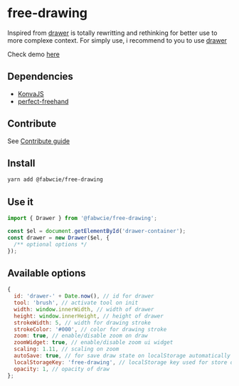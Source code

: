 # free-drawing

Inspired from [drawer](https://github.com/fabienwnklr/drawer/) is totally rewritting and rethinking for better use to more complexe context.
For simply use, i recommend to you to use [drawer](https://github.com/fabienwnklr/drawer/)

Check demo [here](https://free-drawing.fabienwinkler.fr/)

## Dependencies

- [KonvaJS](https://konvajs.org/index.html)
- [perfect-freehand](https://github.com/steveruizok/perfect-freehand)

## Contribute

See [Contribute guide](https://github.com/fabienwnklr/free-drawing/blob/master/CONTRIBUTING.md)

## Install

```bash
yarn add @fabwcie/free-drawing
```

## Use it

```js
import { Drawer } from '@fabwcie/free-drawing';

const $el = document.getElementById('drawer-container');
const drawer = new Drawer($el, {
  /** optional options */
});
```

## Available options

```js
{
  id: 'drawer-' + Date.now(), // id for drawer
  tool: 'brush', // activate tool on init
  width: window.innerWidth, // width of drawer
  height: window.innerHeight, // height of drawer
  strokeWidth: 5, // width for drawing stroke
  strokeColor: '#000', // color for drawing stroke
  zoom: true, // enable/disable zoom on draw
  zoomWidget: true, // enable/disable zoom ui widget
  scaling: 1.11, // scaling on zoom
  autoSave: true, // for save draw state on localStorage automatically
  localStorageKey: 'free-drawing', // localStorage key used for store data
  opacity: 1, // opacity of draw
};
```
